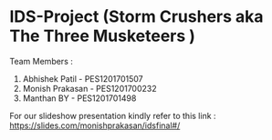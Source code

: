 # IDS-Project (Storm Crushers aka The Three Musketeers )

Team Members : 
1. Abhishek Patil - PES1201701507
2. Monish Prakasan - PES1201700232
3. Manthan BY - PES1201701498

For our slideshow presentation kindly refer to this link : https://slides.com/monishprakasan/idsfinal#/
